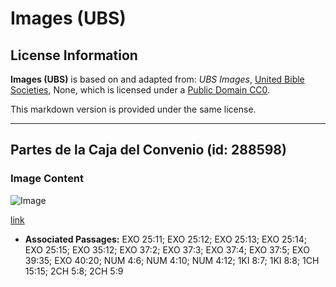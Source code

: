 # Images (UBS)

## License Information

**Images (UBS)** is based on and adapted from: _UBS Images_, [United Bible Societies](https://unitedbiblesocieties.org/), None, which is licensed under a [Public Domain CC0](https://creativecommons.org/public-domain/cc0/).

This markdown version is provided under the same license.



--------------------------------

## Partes de la Caja del Convenio (id: 288598)

### Image Content

![Image](https://cdn.aquifer.bible/aquifer-content/resources/Media/WEB-0441_convenant_box_parts_en.jpg)

[link](https://cdn.aquifer.bible/aquifer-content/resources/Media/WEB-0441_convenant_box_parts_en.jpg)

* **Associated Passages:** EXO 25:11; EXO 25:12; EXO 25:13; EXO 25:14; EXO 25:15; EXO 35:12; EXO 37:2; EXO 37:3; EXO 37:4; EXO 37:5; EXO 39:35; EXO 40:20; NUM 4:6; NUM 4:10; NUM 4:12; 1KI 8:7; 1KI 8:8; 1CH 15:15; 2CH 5:8; 2CH 5:9

